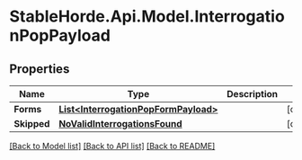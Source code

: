 # StableHorde.Api.Model.InterrogationPopPayload

## Properties

Name | Type | Description | Notes
------------ | ------------- | ------------- | -------------
**Forms** | [**List&lt;InterrogationPopFormPayload&gt;**](InterrogationPopFormPayload.md) |  | [optional] 
**Skipped** | [**NoValidInterrogationsFound**](NoValidInterrogationsFound.md) |  | [optional] 

[[Back to Model list]](../README.md#documentation-for-models) [[Back to API list]](../README.md#documentation-for-api-endpoints) [[Back to README]](../README.md)

